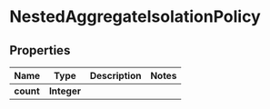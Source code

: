 

# NestedAggregateIsolationPolicy


## Properties

Name | Type | Description | Notes
------------ | ------------- | ------------- | -------------
**count** | **Integer** |  | 



